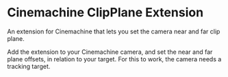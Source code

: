 # Cinemachine ClipPlane Extension

An extension for Cinemachine that lets you set the camera near and far
clip plane.

Add the extension to your Cinemachine camera, and set the near and far
plane offsets, in relation to your target. For this to work, the camera
needs a tracking target.
